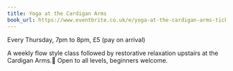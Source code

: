 ```yaml
---
title: Yoga at the Cardigan Arms
book_url: https://www.eventbrite.co.uk/e/yoga-at-the-cardigan-arms-tickets-51709616856
---
```

Every Thursday, 7pm to 8pm, £5 (pay on arrival)

A weekly flow style class followed by restorative relaxation upstairs at the Cardigan Arms.
Open to all levels, beginners welcome.
